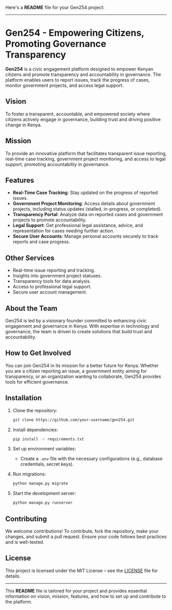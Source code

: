 Here's a **README** file for your Gen254 project:

---

# Gen254 - Empowering Citizens, Promoting Governance Transparency

**Gen254** is a civic engagement platform designed to empower Kenyan citizens and promote transparency and accountability in governance. The platform enables users to report issues, track the progress of cases, monitor government projects, and access legal support.

## Vision
To foster a transparent, accountable, and empowered society where citizens actively engage in governance, building trust and driving positive change in Kenya.

## Mission
To provide an innovative platform that facilitates transparent issue reporting, real-time case tracking, government project monitoring, and access to legal support, promoting accountability in governance.

## Features
- **Real-Time Case Tracking**: Stay updated on the progress of reported issues.
- **Government Project Monitoring**: Access details about government projects, including status updates (stalled, in-progress, or completed).
- **Transparency Portal**: Analyze data on reported cases and government projects to promote accountability.
- **Legal Support**: Get professional legal assistance, advice, and representation for cases needing further action.
- **Secure User Accounts**: Manage personal accounts securely to track reports and case progress.

## Other Services
- Real-time issue reporting and tracking.
- Insights into government project statuses.
- Transparency tools for data analysis.
- Access to professional legal support.
- Secure user account management.

## About the Team
Gen254 is led by a visionary founder committed to enhancing civic engagement and governance in Kenya. With expertise in technology and governance, the team is driven to create solutions that build trust and accountability.

## How to Get Involved
You can join Gen254 in its mission for a better future for Kenya. Whether you are a citizen reporting an issue, a government entity aiming for transparency, or an organization wanting to collaborate, Gen254 provides tools for efficient governance.

## Installation

1. Clone the repository:
   ```bash
   git clone https://github.com/your-username/gen254.git
   ```

2. Install dependencies:
   ```bash
   pip install -r requirements.txt
   ```

3. Set up environment variables:
   - Create a `.env` file with the necessary configurations (e.g., database credentials, secret keys).

4. Run migrations:
   ```bash
   python manage.py migrate
   ```

5. Start the development server:
   ```bash
   python manage.py runserver
   ```

## Contributing
We welcome contributions! To contribute, fork the repository, make your changes, and submit a pull request. Ensure your code follows best practices and is well-tested.

## License
This project is licensed under the MIT License – see the [LICENSE](LICENSE) file for details.

---

This **README** file is tailored for your project and provides essential information on vision, mission, features, and how to set up and contribute to the platform.